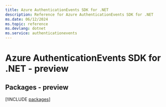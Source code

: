 ```yaml
---
title: Azure AuthenticationEvents SDK for .NET
description: Reference for Azure AuthenticationEvents SDK for .NET
ms.date: 06/12/2024
ms.topic: reference
ms.devlang: dotnet
ms.service: authenticationevents
---
```

# Azure AuthenticationEvents SDK for .NET - preview
## Packages - preview
[!INCLUDE [packages](authenticationevents-index.md)]